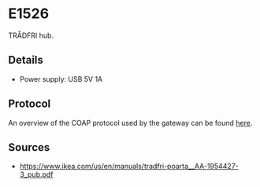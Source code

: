 # E1526
TRÅDFRI hub.

## Details

* Power supply: USB 5V 1A

## Protocol
An overview of the COAP protocol used by the gateway can be found
[here](https://github.com/glenndehaan/ikea-tradfri-coap-docs).

## Sources
* https://www.ikea.com/us/en/manuals/tradfri-poarta__AA-1954427-3_pub.pdf
